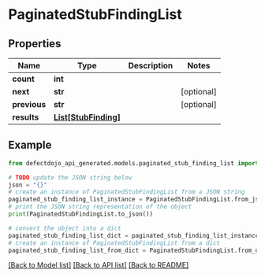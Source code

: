 # PaginatedStubFindingList


## Properties

Name | Type | Description | Notes
------------ | ------------- | ------------- | -------------
**count** | **int** |  | 
**next** | **str** |  | [optional] 
**previous** | **str** |  | [optional] 
**results** | [**List[StubFinding]**](StubFinding.md) |  | 

## Example

```python
from defectdojo_api_generated.models.paginated_stub_finding_list import PaginatedStubFindingList

# TODO update the JSON string below
json = "{}"
# create an instance of PaginatedStubFindingList from a JSON string
paginated_stub_finding_list_instance = PaginatedStubFindingList.from_json(json)
# print the JSON string representation of the object
print(PaginatedStubFindingList.to_json())

# convert the object into a dict
paginated_stub_finding_list_dict = paginated_stub_finding_list_instance.to_dict()
# create an instance of PaginatedStubFindingList from a dict
paginated_stub_finding_list_from_dict = PaginatedStubFindingList.from_dict(paginated_stub_finding_list_dict)
```
[[Back to Model list]](../README.md#documentation-for-models) [[Back to API list]](../README.md#documentation-for-api-endpoints) [[Back to README]](../README.md)


